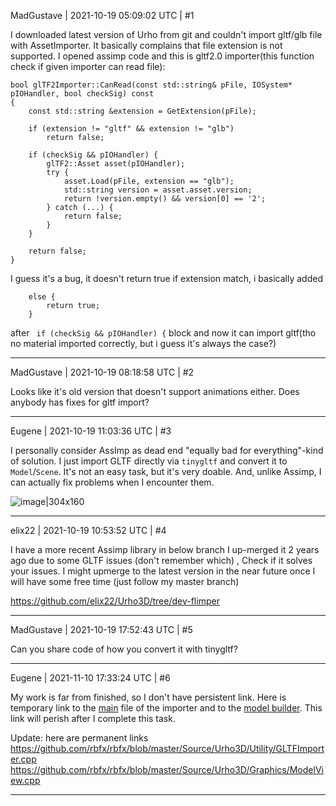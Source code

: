 MadGustave | 2021-10-19 05:09:02 UTC | #1

I downloaded latest version of Urho from git and couldn't import gltf/glb file with AssetImporter. It basically complains that file extension is not supported. I opened assimp code and this is gltf2.0 importer(this function check if given importer can read file):
```
bool glTF2Importer::CanRead(const std::string& pFile, IOSystem* pIOHandler, bool checkSig) const
{
    const std::string &extension = GetExtension(pFile);

    if (extension != "gltf" && extension != "glb")
        return false;

    if (checkSig && pIOHandler) {
        glTF2::Asset asset(pIOHandler);
        try {
            asset.Load(pFile, extension == "glb");
            std::string version = asset.asset.version;
            return !version.empty() && version[0] == '2';
        } catch (...) {
            return false;
        }
    }

    return false;
}
```
I guess it's a bug, it doesn't return true if extension match, i basically added
```
    else {
        return true;
    }
```
after ` if (checkSig && pIOHandler) {` block and now it can import gltf(tho no material imported correctly, but i guess it's always the case?)

-------------------------

MadGustave | 2021-10-19 08:18:58 UTC | #2

Looks like it's old version that doesn't support animations either. Does anybody has fixes for gltf import?

-------------------------

Eugene | 2021-10-19 11:03:36 UTC | #3

I personally consider AssImp as dead end "equally bad for everything"-kind of solution.
I just import GLTF directly via `tinygltf` and convert it to `Model`/`Scene`. It's not an easy task, but it's very doable. And, unlike Assimp, I can actually fix problems when I encounter them.

![image|304x160](upload://vNvNx6UUm6RIASFpPIiqaSIiC7B.png)

-------------------------

elix22 | 2021-10-19 10:53:52 UTC | #4

I have a more recent Assimp library in below branch
I  up-merged it 2 years ago due to some GLTF issues (don't remember which)  ,
Check if it solves your issues.
I might upmerge to the latest version in the near future once I will have some free time (just follow my master branch)

https://github.com/elix22/Urho3D/tree/dev-flimper

-------------------------

MadGustave | 2021-10-19 17:52:43 UTC | #5

Can you share code of how you convert it with tinygltf?

-------------------------

Eugene | 2021-11-10 17:33:24 UTC | #6

My work is far from finished, so I don't have persistent link.
Here is temporary link to the [main](https://github.com/rokups/rbfx/blob/ek/gltf/Source/Urho3D/Utility/GLTFImporter.cpp) file of the importer and to the [model builder](https://github.com/rokups/rbfx/blob/ek/gltf/Source/Urho3D/Graphics/ModelView.cpp). This link will perish after I complete this task.

Update: here are permanent links
 https://github.com/rbfx/rbfx/blob/master/Source/Urho3D/Utility/GLTFImporter.cpp
 https://github.com/rbfx/rbfx/blob/master/Source/Urho3D/Graphics/ModelView.cpp

-------------------------

